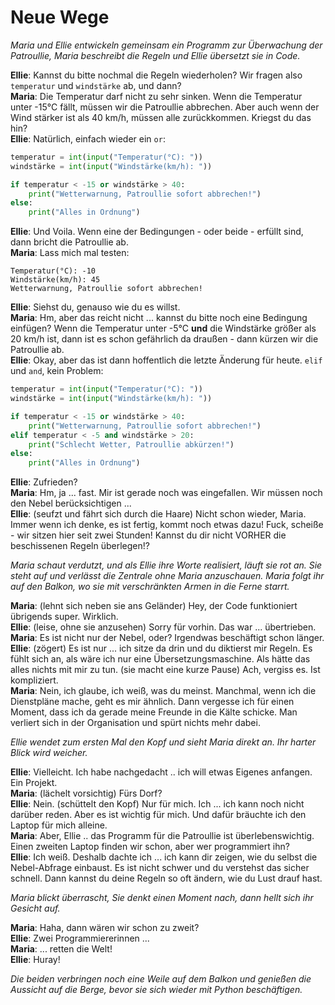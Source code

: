 # Neue Wege

_Maria und Ellie entwickeln gemeinsam ein Programm zur Überwachung der Patroullie, Maria beschreibt die Regeln und Ellie übersetzt sie in Code._

**Ellie**: Kannst du bitte nochmal die Regeln wiederholen? Wir fragen also `temperatur` und `windstärke` ab, und dann?  
**Maria**: Die Temperatur darf nicht zu sehr sinken. Wenn die Temperatur unter -15°C fällt, müssen wir die Patroullie abbrechen. Aber auch wenn der Wind stärker ist als 40 km/h, müssen alle zurückkommen. Kriegst du das hin?  
**Ellie**: Natürlich, einfach wieder ein `or`:

```py
temperatur = int(input("Temperatur(°C): "))
windstärke = int(input("Windstärke(km/h): "))

if temperatur < -15 or windstärke > 40:
    print("Wetterwarnung, Patroullie sofort abbrechen!")
else:
    print("Alles in Ordnung")
```

**Ellie**: Und Voila. Wenn eine der Bedingungen - oder beide - erfüllt sind, dann bricht die Patroullie ab.  
**Maria**: Lass mich mal testen:

```
Temperatur(°C): -10
Windstärke(km/h): 45
Wetterwarnung, Patroullie sofort abbrechen!
```

**Ellie**: Siehst du, genauso wie du es willst.  
**Maria**: Hm, aber das reicht nicht ... kannst du bitte noch eine Bedingung einfügen? Wenn die Temperatur unter -5°C **und** die Windstärke größer als 20 km/h ist, dann ist es schon gefährlich da draußen - dann kürzen wir die Patroullie ab.  
**Ellie**: Okay, aber das ist dann hoffentlich die letzte Änderung für heute. `elif` und `and`, kein Problem:

```py
temperatur = int(input("Temperatur(°C): "))
windstärke = int(input("Windstärke(km/h): "))

if temperatur < -15 or windstärke > 40:
    print("Wetterwarnung, Patroullie sofort abbrechen!")
elif temperatur < -5 and windstärke > 20:
    print("Schlecht Wetter, Patroullie abkürzen!")
else:
    print("Alles in Ordnung")
```

**Ellie**: Zufrieden?  
**Maria**: Hm, ja ... fast. Mir ist gerade noch was eingefallen. Wir müssen noch den Nebel berücksichtigen ...  
**Ellie**: (seufzt und fährt sich durch die Haare) Nicht schon wieder, Maria. Immer wenn ich denke, es ist fertig, kommt noch etwas dazu! Fuck, scheiße - wir sitzen hier seit zwei Stunden! Kannst du dir nicht VORHER die beschissenen Regeln überlegen!?

_Maria schaut verdutzt, und als Ellie ihre Worte realisiert, läuft sie rot an. Sie steht auf und verlässt die Zentrale ohne Maria anzuschauen. Maria folgt ihr auf den Balkon, wo sie mit verschränkten Armen in die Ferne starrt._

**Maria**: (lehnt sich neben sie ans Geländer) Hey, der Code funktioniert übrigends super. Wirklich.  
**Ellie**: (leise, ohne sie anzusehen) Sorry für vorhin. Das war ... übertrieben.  
**Maria**: Es ist nicht nur der Nebel, oder? Irgendwas beschäftigt schon länger.  
**Ellie**: (zögert) Es ist nur ... ich sitze da drin und du diktierst mir Regeln. Es fühlt sich an, als wäre ich nur eine Übersetzungsmaschine. Als hätte das alles nichts mit mir zu tun. (sie macht eine kurze Pause) Ach, vergiss es. Ist kompliziert.  
**Maria**: Nein, ich glaube, ich weiß, was du meinst. Manchmal, wenn ich die Dienstpläne mache, geht es mir ähnlich. Dann vergesse ich für einen Moment, dass ich da gerade meine Freunde in die Kälte schicke. Man verliert sich in der Organisation und spürt nichts mehr dabei.

_Ellie wendet zum ersten Mal den Kopf und sieht Maria direkt an. Ihr harter Blick wird weicher._

**Ellie**: Vielleicht. Ich habe nachgedacht .. ich will etwas Eigenes anfangen. Ein Projekt.  
**Maria**: (lächelt vorsichtig) Fürs Dorf?  
**Ellie**: Nein. (schüttelt den Kopf) Nur für mich. Ich ... ich kann noch nicht darüber reden. Aber es ist wichtig für mich. Und dafür bräuchte ich den Laptop für mich alleine.  
**Maria**: Aber, Ellie .. das Programm für die Patroullie ist überlebenswichtig. Einen zweiten Laptop finden wir schon, aber wer programmiert ihn?  
**Ellie**: Ich weiß. Deshalb dachte ich ... ich kann dir zeigen, wie du selbst die Nebel-Abfrage einbaust. Es ist nicht schwer und du verstehst das sicher schnell. Dann kannst du deine Regeln so oft ändern, wie du Lust drauf hast.

_Maria blickt überrascht, Sie denkt einen Moment nach, dann hellt sich ihr Gesicht auf._

**Maria**: Haha, dann wären wir schon zu zweit?  
**Ellie**: Zwei Programmiererinnen ...  
**Maria**: ... retten die Welt!  
**Ellie**: Huray!

_Die beiden verbringen noch eine Weile auf dem Balkon und genießen die Aussicht auf die Berge, bevor sie sich wieder mit Python beschäftigen._
